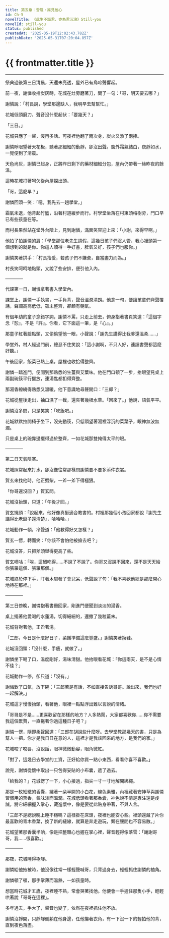 ```yaml
---
title: 第五章：雪隱・誰見他心
id: Ch-5
novelTitle: 《此生不識君，亦為君沉淪》Still-you
novelId: still-you
status: published
createdAt: '2025-05-19T12:02:43.782Z'
publishDate: '2025-05-31T07:20:04.857Z'
---
```


# {{ frontmatter.title }}

<script setup>
import { useData } from 'vitepress'
const { frontmatter } = useData()
// 如果需要 withBase，可以取消註解下一行
// import { withBase } from 'vitepress'
</script>

---

祭典過後第三日清晨，天還未亮透，屋外已有鳥啼聲響起。

前一夜，謝憐收拾炭灰時，花城在灶旁磨著刀，問了一句：「哥，明天要去哪？」

謝憐說：「村長說，學堂那邊缺人，我明早去幫幫忙。」

花城低頭磨刀，聲音沒什麼起伏：「要幾天？」

「三日。」

花城只應了一聲，沒再多話。可夜裡他翻了兩次身，炭火又添了兩捧。

謝憐睜眼望著天花板，聽著那細細的動靜，卻沒出聲。窗外霜氣結白，夜靜如水，一晃便到了清晨。

天色尚灰，謝憐已起身，正將昨日剩下的藥材細細分包，屋內仍帶著一絲昨夜的餘溫。

這時花城打著呵欠從內屋探出頭。

「哥，這麼早？」

謝憐回頭一笑：「嗯，我先去一趟學堂。」

霜氣未退，他背起竹籃，沿著村道緩步而行。村學堂坐落在村東頭榕樹旁，門口早已有些孩童在等。

而村長果然站在堂外台階上，見到謝憐，滿面笑容迎上來：「小謝，來得早啊。」

他拍了拍謝憐的肩：「學堂那位老先生請假，這幾日孩子們沒人管，我心裡頭第一個想到的就是你。你這人讀得一手好書，脾氣又好，孩子們也服你。」

謝憐笑著拱手：「村長抬愛，若孩子們不嫌棄，自當盡力而為。」

村長笑呵呵地點頭，又說了些安排，便引他入內。

————

代課第一日，謝憐拿著書入學堂內。

課堂上，謝憐一手執書，一手負背，聲音溫潤清朗。他念一句，便讓孩童們齊聲覆誦，聲調高高低低，雖未整齊，卻頗有朝氣。

有個年幼的童子念錯字詞，謝憐不罵，只走上前去，俯身指著書頁笑道：「這個字念『恕』，不是『許』。你看，它下面這一筆，是『心』。」

那童子紅著臉點頭，又偷偷望他一眼，小聲說：「謝先生講得比我爹還溫柔……」

學堂外，村人經過門前，總忍不住笑說：「這小謝啊，不只人好，連讀書聲都這麼好聽。」

午後回家，飯菜已熱上桌，屋裡也收拾得整齊。

謝憐一踏進門，便聞到那熟悉的生薑與艾葉味。他在門口頓了一步，抬眼望見桌上兩副碗筷平行擺放，連湯匙都扣得齊整。

那湯香繚繞得熟悉又溫暖，他下意識地尋聲開口：「三郎？」

花城從屋後走出，袖口濕了一截，還夾著幾根水草。「回來了。」他說，語氣平平。

謝憐沒多問，只是笑笑：「吃飯吧。」

花城默默拉開椅子坐下，沒先動筷，只低頭望著湯裡浮沉的菜葉子，眼神無波無瀾。

只是桌上的碗靠邊擺得過於整齊，一如花城那雙掩得太平的眼。

————


第二日天氣陰寒。

花城照常起來打水，卻沒像往常那樣問謝憐要不要多添件衣裳。

賀玄來找他時，他正劈柴，一斧一斧下得極狠。

「你哥還沒回？」賀玄問。

花城沒抬頭，只道：「午後才回。」

賀玄撓頭：「說起來，他好像真挺適合教書的。村裡那幾個小孩回家都說『謝先生講得比老爺子還清楚』，哈哈哈。」

花城動作一頓，冷聲道：「他教得好又怎樣？」

賀玄一愣，轉而笑：「你該不會怕他被搶去吧？」

花城沒答，只把斧頭舉得更高了些。

賀玄嘀咕：「唉，這醋吃得……不說了不說了。你哥又沒說不回來，還不是天天給你張羅這個、張羅那個。」

花城終於停下手，盯著木屑發了會兒呆，低聲說了句：「我不喜歡他總是那麼開心地待在那裡。」

————

第三日傍晚，謝憐抱著書冊回家，剛進門便聞到淡淡的湯香。

桌上擺著他愛喝的水蓮湯，切得細細的，還撒了幾粒薑末。

花城背對著他，正舀著湯。

「三郎，今日是什麼好日子，菜餚準備這麼豐盛。」謝憐笑著換鞋。

花城沒回頭：「沒什麼，手癢，就做了。」

謝憐坐下喝了口，溫度剛好，湯味清甜。他抬眼看花城：「你這兩天，是不是心情不佳？」

花城動作一停，卻只道：「沒有。」

謝憐歎了口氣，放下碗：「三郎若是有話，不如直接告訴哥哥。說出來，我們也好一起解決。」

花城這才慢慢抬頭，看著他，眼裡一點點浮出難以言說的情緒。

「哥哥是不是……更喜歡留在那樣的地方？人多熱鬧，大家都喜歡你……你不需要我這個累贅，一直拖著你過這種日子吧？」

謝憐一愣，隨即柔聲回道：「三郎在胡說些什麼呀。去學堂教那幾天的書，只是為幫人一把。你才是我日日在意的人，這裡才是我該回來的地方，是我們的家。」

花城咬了咬唇，沒說話，眼神微微動容，眼角微紅。

「對了，這幾日去學堂的工資，正好給你買一點小東西，看看你喜不喜歡。」

說完，謝憐從懷中取出一只包得妥貼的小布囊，遞了過去。

「給我的？」花城愣了一下，小心接過，指尖一寸一寸地解開綁繩。

那是一枚細緻的香囊，繡著一朵半開的小白花，線色素雅，內裡藏著安神草與謝憐習慣用的熏香，氣味淡而溫潤。花城低頭看著那香囊，神色說不清是專注還是虔誠，將它細細握入掌心，藏進懷中，像是要從此貼身帶著，不與人言。

「三郎不是總說晚上睡不穩嗎？這樣掛在床頭，夜裡也能安心些。裡頭還藏了片你最喜歡的青木香葉，換了新的縫線，就算是奔走遊玩，繫在腰間也不容易散。」

花城望著那香囊半晌，像是把整顆心也握在掌心裡，聲音輕得像落雪：「謝謝哥哥，我……很喜歡。」

————

那夜，花城睡得極靜。

謝憐給他掖被時，他沒像往常一樣輕聲喊哥，只背過身去，輕輕抓住謝憐的袖角。

謝憐頓了頓，那手掌薄而溫熱，一如孩童時。

想當時花城才五歲，夜裡睡不熟，常會哭著找他。他便會一手握住那隻小手，輕輕哄著說「哥哥在這裡」。

多年過去，手大了，聲音也變了，依然在夜裡抓住他不放。

謝憐沒掙開，只靜靜側躺在他身邊，任他攥著衣角，有一下沒一下的輕拍他的背，直到夜色落盡。


---

